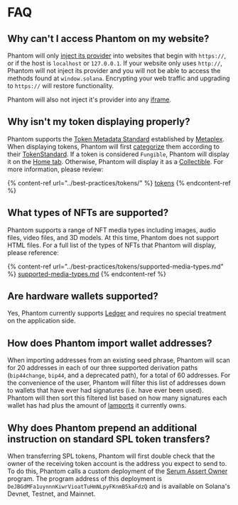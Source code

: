 # FAQ

## Why can't I access Phantom on my website?

Phantom will only [inject its provider](../integrating-phantom/extension-and-in-app-browser-web-apps/detecting-the-provider.md) into websites that begin with `https://`, or if the host is `localhost` or `127.0.0.1`. If your website only uses `http://`, Phantom will not inject its provider and you will not be able to access the methods found at `window.solana`. Encrypting your web traffic and upgrading to `https://` will restore functionality.

Phantom will also not inject it's provider into any [iframe](https://developer.mozilla.org/en-US/docs/Web/HTML/Element/iframe).

## Why isn't my token displaying properly?

Phantom supports the [Token Metadata Standard](https://docs.metaplex.com/programs/token-metadata/overview) established by [Metaplex](https://www.metaplex.com/). When displaying tokens, Phantom will first [categorize](../best-practices/tokens/#categorizing-tokens) them according to their [TokenStandard](https://docs.metaplex.com/programs/token-metadata/token-standard). If a token is considered `Fungible`, Phantom will display it on the [Home tab](../best-practices/tokens/home-tab-fungibles.md). Otherwise, Phantom will display it as a [Collectible](../best-practices/tokens/collectibles-nfts-and-semi-fungibles.md). For more information, please review:

{% content-ref url="../best-practices/tokens/" %}
[tokens](../best-practices/tokens/)
{% endcontent-ref %}

## What types of NFTs are supported?

Phantom supports a range of NFT media types including images, audio files, video files, and 3D models. At this time, Phantom does not support HTML files. For a full list of the types of NFTs that Phantom will display, please reference:

{% content-ref url="../best-practices/tokens/supported-media-types.md" %}
[supported-media-types.md](../best-practices/tokens/supported-media-types.md)
{% endcontent-ref %}

## Are hardware wallets supported?

Yes, Phantom currently supports [Ledger](https://www.ledger.com/) and requires no special treatment on the application side.

## How does Phantom import wallet addresses?

When importing addresses from an existing seed phrase, Phantom will scan for 20 addresses in each of our three supported derivation paths (`bip44change`, `bip44`, and a deprecated path), for a total of 60 addresses. For the convenience of the user, Phantom will filter this list of addresses down to wallets that have ever had signatures (i.e. have ever been used). Phantom will then sort this filtered list based on how many signatures each wallet has had plus the amount of [lamports](https://docs.solana.com/terminology#lamport) it currently owns. &#x20;

## Why does Phantom prepend an additional instruction on standard SPL token transfers?

When transferring SPL tokens, Phantom will first double check that the owner of the receiving token account is the address you expect to send to. To do this, Phantom calls a custom deployment of the [Serum Assert Owner](https://github.com/project-serum/serum-dex/tree/6138ca98280f6433deecde560f3d23cc4a749bae/assert-owner) program. The program address of this deployment is `DeJBGdMFa1uynnnKiwrVioatTuHmNLpyFKnmB5kaFdzQ` and is available on Solana's Devnet, Testnet, and Mainnet.
